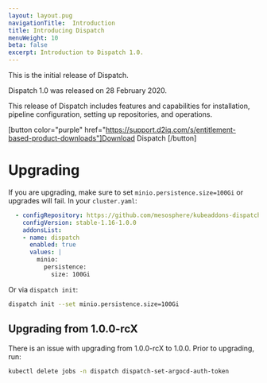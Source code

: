 ```yaml
---
layout: layout.pug
navigationTitle:  Introduction  
title: Introducing Dispatch
menuWeight: 10
beta: false
excerpt: Introduction to Dispatch 1.0.
---
```


This is the initial release of Dispatch.

Dispatch 1.0 was released on 28 February 2020.

This release of Dispatch includes features and capabilities for installation, pipeline configuration, setting up repositories, and operations.

[button color="purple" href="https://support.d2iq.com/s/entitlement-based-product-downloads"]Download Dispatch [/button]

# Upgrading

If you are upgrading, make sure to set `minio.persistence.size=100Gi` or upgrades will fail. In your `cluster.yaml`:

```yaml
  - configRepository: https://github.com/mesosphere/kubeaddons-dispatch
    configVersion: stable-1.16-1.0.0
    addonsList:
    - name: dispatch
      enabled: true
      values: |
        minio:
          persistence:
            size: 100Gi
```
Or via `dispatch init`:

```bash
dispatch init --set minio.persistence.size=100Gi
```

## Upgrading from 1.0.0-rcX

There is an issue with upgrading from 1.0.0-rcX to 1.0.0. Prior to upgrading, run:

```bash
kubectl delete jobs -n dispatch dispatch-set-argocd-auth-token
```